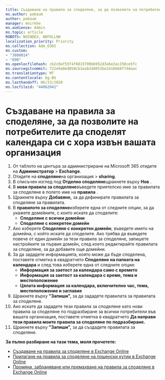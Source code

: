 ```yaml
---
title: Създаване на правила за споделяне, за да позволите на потребителите да споделят календара си с хора извън вашата организация
ms.author: pebaum
author: pebaum
manager: mnirkhe
ms.audience: Admin
ms.topic: article
ROBOTS: NOINDEX, NOFOLLOW
localization_priority: Priority
ms.collection: Adm_O365
ms.custom:
- "3800014"
- "898"
ms.openlocfilehash: cb2c0af55f4f8833709b6952d3a6e2ac258ce5fc
ms.sourcegitcommit: 722e9a0ed058cb1eab2dd053be2418b60f7d4aac
ms.translationtype: MT
ms.contentlocale: bg-BG
ms.lasthandoff: 06/23/2020
ms.locfileid: "44862042"
---
```

# <a name="create-a-sharing-policy-to-allow-your-users-to-share-their-calendar-with-people-outside-your-organization"></a>Създаване на правила за споделяне, за да позволите на потребителите да споделят календара си с хора извън вашата организация

1. От таблото на центъра за администриране на Microsoft 365 отидете на **Администратор**  >  **Exchange**.
2. Отидете на **споделяне**на организация  >  **sharing**.
3. В списъчен изглед под **Отделно споделяне**щракнете върху **Нов** .
4. В **нови правила за споделяне**въведете приятелско име за правилата за споделяне в полето име на **правила** .
5. Щракнете върху **Добавяне,** за да дефинирате правилата за споделяне за правилата.
6. В **правилото за споделяне**изберете една от следните опции, за да укажете домейните, с които искате да споделите:
    - **Споделяне с всички домейни**
    - **Споделяне с конкретен домейн**
8. Ако изберете **Споделяне с конкретен домейн**, въведете името на домейна, с който искате да споделите. Ако трябва да въведете повече от един домейн за тези правила за споделяне, запишете настройките за първия домейн, след което редактирайте правилата за споделяне, за да добавите още домейни.
9. За да зададете информацията, която може да бъде споделена, поставете отметка в квадратчето **Споделяне на папката на календара** и след това изберете една от следните опции:
    - **Информация за заетост за календара само с времето**
    - **Информация за заетост за календара с време, тема и местоположение**
    - **Цялата информация за календара, включително час, тема, местоположение и заглавие**
11. Щракнете върху **"Запиши",** за да зададете правилата за правилата за споделяне.
12. Ако искате да зададете тези правила за споделяне като нови правила за споделяне по подразбиране за всички потребители във вашата организация, поставете отметка в квадратчето **Да направи тези правила моите правила за споделяне по подразбиране.**
13. Щракнете върху **"Запиши",** за да създадете правилата за споделяне.  

**За пълно разбиране на тази тема, моля прочетете:**

- [Създаване на правила за споделяне в Exchange Online](https://docs.microsoft.com/exchange/sharing/sharing-policies/create-a-sharing-policy)
- [Прилагане на правила за споделяне на пощенски кутии в Exchange Online](https://docs.microsoft.com/exchange/sharing/sharing-policies/apply-a-sharing-policy)
- [Промяна, забраняване или премахване на правила за споделяне в Exchange Online](https://docs.microsoft.com/exchange/sharing/sharing-policies/modify-a-sharing-policy)